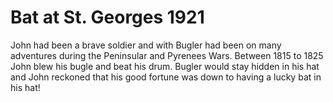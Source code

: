 # Bat at St. Georges 1921

John had been a brave soldier and with Bugler had been on many adventures during the Peninsular and Pyrenees Wars. Between 1815 to 1825 John blew his bugle and beat his drum. Bugler would stay hidden in his hat and John reckoned that his good fortune was down to having a lucky bat in his hat!

